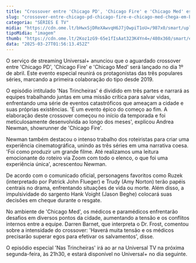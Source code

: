 ```yaml
---
title: "Crossover entre 'Chicago PD', 'Chicago Fire' e 'Chicago Med' estreia em abril"
slug: "crossover-entre-chicago-pd-chicago-fire-e-chicago-med-chega-em-breve"
categoria: "SÉRIES E TV"
midia: "https://cdn.ome.lt/bHwxSjDReXAwvqH6J7jOwpiT1oU=/987x0/smart/uploads/conteudo/fotos/Design_sem_nome_-_2025-03-26T205120.849.png"
tipoMidia: "imagem"
thumb: "https://cdn.ome.lt/2Koz1zG9-65e1fIsAat323K4Yn4=/480x360/smart/extras/conteudos/Design_sem_nome_-_2025-03-26T205120.849.png"
data: "2025-03-27T01:56:13.452Z"
---
```


O serviço de streaming Universal+ anunciou que o aguardado crossover entre 'Chicago PD', 'Chicago Fire' e 'Chicago Med' será lançado no dia 1º de abril. Este evento especial reunirá os protagonistas das três populares séries, marcando a primeira colaboração do tipo desde 2019.

O episódio intitulado 'Nas Trincheiras' é dividido em três partes e narrará as equipes trabalhando juntas em uma missão crítica para salvar vidas, enfrentando uma série de eventos catastróficos que ameaçam a cidade e suas próprias existências. 'É um evento épico do começo ao fim. A elaboração deste crossover começou no início da temporada e foi meticulosamente desenvolvida ao longo dos meses', explicou Andrea Newman, showrunner de 'Chicago Fire'.

Newman também destacou o intenso trabalho dos roteiristas para criar uma experiência cinematográfica, unindo as três séries em uma narrativa coesa. 'Foi como produzir um grande filme. Até realizamos uma leitura emocionante do roteiro via Zoom com todo o elenco, o que foi uma experiência única', acrescentou Newman.

De acordo com o comunicado oficial, personagens favoritos como Ruzek (interpretado por Patrick John Flueger) e Trudy (Amy Norton) terão papéis centrais no drama, enfrentando situações de vida ou morte. Além disso, a impulsividade do sargento Hank Voight (Jason Beghe) colocará suas decisões em cheque durante o resgate.

No ambiente de 'Chicago Med', os médicos e paramédicos enfrentarão desafios em diversos pontos da cidade, aumentando a tensão e os conflitos internos entre a equipe. Darren Barnet, que interpreta o Dr. Frost, comentou sobre a intensidade do crossover: 'Haverá muita tensão e os médicos precisarão superar egos para efetivar os salvamentos', disse.

O episódio especial 'Nas Trincheiras' irá ao ar na Universal TV na próxima segunda-feira, às 21h30, e estará disponível no Universal+ no dia seguinte.